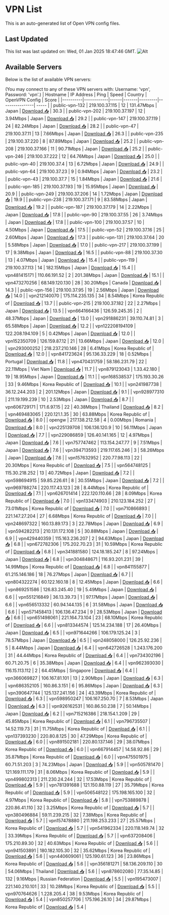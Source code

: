 # VPN List

This is an auto-generated list of Open VPN config files.

## Last Updated

This list was last updated on: Wed, 01 Jan 2025 18:47:46 GMT.
![Alt](https://repobeats.axiom.co/api/embed/186b98318ef1479477931607c1ad7d823f12451f.svg "Repobeats analytics image")

## Available Servers

Below is the list of available VPN servers:

(You may connect to any of these VPN servers with: Username: 'vpn', Password: 'vpn'.)
| Hostname | IP Address | Ping | Speed | Country | OpenVPN Config | Score |
|----------|------------|------|-------|---------|----------------| ----- |
| public-vpn-132 | 219.100.37.115 | 12 | 131.47Mbps | Japan | [Download 📥](./configs/server_0_JP.ovpn) | 30.3 |
| public-vpn-202 | 219.100.37.197 | 12 | 3.94Mbps | Japan | [Download 📥](./configs/server_1_JP.ovpn) | 29.2 |
| public-vpn-147 | 219.100.37.119 | 24 | 82.24Mbps | Japan | [Download 📥](./configs/server_2_JP.ovpn) | 28.2 |
| public-vpn-47 | 219.100.37.11 | 13 | 7.66Mbps | Japan | [Download 📥](./configs/server_3_JP.ovpn) | 26.3 |
| public-vpn-235 | 219.100.37.220 | 8 | 87.89Mbps | Japan | [Download 📥](./configs/server_4_JP.ovpn) | 25.2 |
| public-vpn-208 | 219.100.37.166 | 11 | 90.71Mbps | Japan | [Download 📥](./configs/server_5_JP.ovpn) | 25.2 |
| public-vpn-246 | 219.100.37.222 | 12 | 64.76Mbps | Japan | [Download 📥](./configs/server_6_JP.ovpn) | 25.0 |
| public-vpn-40 | 219.100.37.4 | 13 | 6.72Mbps | Japan | [Download 📥](./configs/server_7_JP.ovpn) | 24.9 |
| public-vpn-64 | 219.100.37.23 | 9 | 0.94Mbps | Japan | [Download 📥](./configs/server_8_JP.ovpn) | 23.2 |
| public-vpn-43 | 219.100.37.7 | 15 | 1.84Mbps | Japan | [Download 📥](./configs/server_9_JP.ovpn) | 21.6 |
| public-vpn-185 | 219.100.37.193 | 19 | 15.95Mbps | Japan | [Download 📥](./configs/server_10_JP.ovpn) | 20.9 |
| public-vpn-249 | 219.100.37.206 | 14 | 1.72Mbps | Japan | [Download 📥](./configs/server_11_JP.ovpn) | 19.9 |
| public-vpn-238 | 219.100.37.171 | 9 | 83.58Mbps | Japan | [Download 📥](./configs/server_12_JP.ovpn) | 19.2 |
| public-vpn-187 | 219.100.37.179 | 14 | 2.22Mbps | Japan | [Download 📥](./configs/server_13_JP.ovpn) | 17.8 |
| public-vpn-90 | 219.100.37.55 | 26 | 3.74Mbps | Japan | [Download 📥](./configs/server_14_JP.ovpn) | 17.8 |
| public-vpn-100 | 219.100.37.57 | 10 | 4.50Mbps | Japan | [Download 📥](./configs/server_15_JP.ovpn) | 17.5 |
| public-vpn-52 | 219.100.37.16 | 25 | 2.60Mbps | Japan | [Download 📥](./configs/server_16_JP.ovpn) | 17.3 |
| public-vpn-131 | 219.100.37.64 | 20 | 5.58Mbps | Japan | [Download 📥](./configs/server_17_JP.ovpn) | 17.0 |
| public-vpn-217 | 219.100.37.199 | 17 | 9.38Mbps | Japan | [Download 📥](./configs/server_18_JP.ovpn) | 16.5 |
| public-vpn-88 | 219.100.37.30 | 13 | 4.07Mbps | Japan | [Download 📥](./configs/server_19_JP.ovpn) | 15.4 |
| public-vpn-119 | 219.100.37.113 | 14 | 182.15Mbps | Japan | [Download 📥](./configs/server_20_JP.ovpn) | 15.4 |
| vpn481415171 | 110.66.191.52 | 2 | 201.38Mbps | Japan | [Download 📥](./configs/server_21_JP.ovpn) | 15.1 |
| vpn473270256 | 68.149.120.130 | 28 | 30.20Mbps | Canada | [Download 📥](./configs/server_22_CA.ovpn) | 14.3 |
| public-vpn-156 | 219.100.37.95 | 19 | 2.56Mbps | Japan | [Download 📥](./configs/server_23_JP.ovpn) | 14.0 |
| vpn212140070 | 175.114.235.135 | 34 | 8.54Mbps | Korea Republic of | [Download 📥](./configs/server_24_KR.ovpn) | 13.7 |
| public-vpn-215 | 219.100.37.182 | 22 | 2.27Mbps | Japan | [Download 📥](./configs/server_25_JP.ovpn) | 13.5 |
| vpn664166436 | 126.59.245.35 | 2 | 48.37Mbps | Japan | [Download 📥](./configs/server_26_JP.ovpn) | 13.0 |
| vpn291886231 | 39.110.74.81 | 3 | 65.58Mbps | Japan | [Download 📥](./configs/server_27_JP.ovpn) | 12.2 |
| vpn122208194109 | 122.208.194.109 | 5 | 0.42Mbps | Japan | [Download 📥](./configs/server_28_JP.ovpn) | 12.0 |
| vpn152350709 | 126.159.87.12 | 21 | 13.66Mbps | Japan | [Download 📥](./configs/server_29_JP.ovpn) | 12.0 |
| vpn293000252 | 218.237.210.146 | 28 | 6.41Mbps | Korea Republic of | [Download 📥](./configs/server_30_KR.ovpn) | 12.0 |
| vpn841723624 | 95.136.33.229 | 18 | 0.52Mbps | Portugal | [Download 📥](./configs/server_31_PT.ovpn) | 11.8 |
| vpn470431759 | 58.186.231.79 | 22 | 22.11Mbps | Viet Nam | [Download 📥](./configs/server_32_VN.ovpn) | 11.7 |
| vpn879123043 | 1.33.42.180 | 19 | 18.95Mbps | Japan | [Download 📥](./configs/server_33_JP.ovpn) | 11.1 |
| vpn168538537 | 175.193.30.26 | 33 | 9.46Mbps | Korea Republic of | [Download 📥](./configs/server_34_KR.ovpn) | 10.1 |
| vpn241987738 | 36.12.244.203 | 2 | 201.12Mbps | Japan | [Download 📥](./configs/server_35_JP.ovpn) | 9.1 |
| vpn928977310 | 211.19.199.239 | 10 | 2.53Mbps | Japan | [Download 📥](./configs/server_36_JP.ovpn) | 8.7 |
| vpn606729171 | 171.6.97.15 | 22 | 40.38Mbps | Thailand | [Download 📥](./configs/server_37_TH.ovpn) | 8.2 |
| vpn469483065 | 220.121.1.35 | 30 | 63.88Mbps | Korea Republic of | [Download 📥](./configs/server_38_KR.ovpn) | 8.0 |
| opengw | 217.138.212.58 | 4 | 0.00Mbps | Romania | [Download 📥](./configs/server_39_RO.ovpn) | 8.0 |
| vpn225139708 | 106.136.120.9 | 10 | 56.11Mbps | Japan | [Download 📥](./configs/server_40_JP.ovpn) | 7.7 |
| vpn229086859 | 126.40.141.165 | 12 | 4.97Mbps | Japan | [Download 📥](./configs/server_41_JP.ovpn) | 7.6 |
| vpn757747462 | 113.154.247.77 | 9 | 7.51Mbps | Japan | [Download 📥](./configs/server_42_JP.ovpn) | 7.6 |
| vpn394713593 | 219.117.65.246 | 3 | 58.26Mbps | Japan | [Download 📥](./configs/server_43_JP.ovpn) | 7.6 |
| vpn157632952 | 220.77.98.113 | 22 | 20.30Mbps | Korea Republic of | [Download 📥](./configs/server_44_KR.ovpn) | 7.5 |
| vpn564748125 | 115.30.218.252 | 13 | 40.72Mbps | Japan | [Download 📥](./configs/server_45_JP.ovpn) | 7.2 |
| vpn598694915 | 59.85.226.61 | 8 | 30.55Mbps | Japan | [Download 📥](./configs/server_46_JP.ovpn) | 7.2 |
| vpn969788274 | 220.117.43.123 | 28 | 8.44Mbps | Korea Republic of | [Download 📥](./configs/server_47_KR.ovpn) | 7.1 |
| vpn626701414 | 222.120.110.66 | 28 | 8.09Mbps | Korea Republic of | [Download 📥](./configs/server_48_KR.ovpn) | 7.0 |
| vpn133474903 | 210.123.184.252 | 27 | 73.01Mbps | Korea Republic of | [Download 📥](./configs/server_49_KR.ovpn) | 7.0 |
| vpn710866893 | 221.147.27.204 | 27 | 6.68Mbps | Korea Republic of | [Download 📥](./configs/server_50_KR.ovpn) | 7.0 |
| vpn248697322 | 160.13.89.173 | 3 | 22.78Mbps | Japan | [Download 📥](./configs/server_51_JP.ovpn) | 6.9 |
| vpn594282213 | 210.131.172.108 | 5 | 30.88Mbps | Japan | [Download 📥](./configs/server_52_JP.ovpn) | 6.9 |
| vpn429440359 | 115.163.236.207 | 2 | 94.63Mbps | Japan | [Download 📥](./configs/server_53_JP.ovpn) | 6.8 |
| vpn672782306 | 175.202.70.23 | 31 | 10.59Mbps | Korea Republic of | [Download 📥](./configs/server_54_KR.ovpn) | 6.8 |
| vpn341881580 | 124.18.185.247 | 8 | 97.24Mbps | Japan | [Download 📥](./configs/server_55_JP.ovpn) | 6.8 |
| vpn304848671 | 116.93.201.231 | 39 | 14.99Mbps | Korea Republic of | [Download 📥](./configs/server_56_KR.ovpn) | 6.8 |
| vpn841155877 | 61.215.146.186 | 18 | 76.27Mbps | Japan | [Download 📥](./configs/server_57_JP.ovpn) | 6.7 |
| vpn804322274 | 60.122.160.18 | 8 | 12.45Mbps | Japan | [Download 📥](./configs/server_58_JP.ovpn) | 6.6 |
| vpn869251586 | 126.83.245.40 | 19 | 5.49Mbps | Japan | [Download 📥](./configs/server_59_JP.ovpn) | 6.6 |
| vpn551216849 | 36.13.39.73 | 1 | 97.17Mbps | Japan | [Download 📥](./configs/server_60_JP.ovpn) | 6.6 |
| vpn656513332 | 60.94.144.135 | 6 | 31.58Mbps | Japan | [Download 📥](./configs/server_61_JP.ovpn) | 6.6 |
| vpn571458413 | 106.136.47.234 | 9 | 28.53Mbps | Japan | [Download 📥](./configs/server_62_JP.ovpn) | 6.6 |
| vpn651498061 | 221.164.73.104 | 23 | 68.10Mbps | Korea Republic of | [Download 📥](./configs/server_63_KR.ovpn) | 6.6 |
| vpn813344574 | 125.14.234.188 | 17 | 26.40Mbps | Japan | [Download 📥](./configs/server_64_JP.ovpn) | 6.5 |
| vpn971644266 | 106.179.125.24 | 3 | 78.57Mbps | Japan | [Download 📥](./configs/server_65_JP.ovpn) | 6.5 |
| vpn248058000 | 126.25.92.236 | 5 | 8.44Mbps | Japan | [Download 📥](./configs/server_66_JP.ovpn) | 6.4 |
| vpn642726528 | 1.243.176.200 | 31 | 44.44Mbps | Korea Republic of | [Download 📥](./configs/server_67_KR.ovpn) | 6.4 |
| vpn734302196 | 60.71.20.75 | 6 | 35.38Mbps | Japan | [Download 📥](./configs/server_68_JP.ovpn) | 6.4 |
| vpn962393030 | 116.15.113.112 | 2 | 64.45Mbps | Singapore | [Download 📥](./configs/server_69_SG.ovpn) | 6.4 |
| vpn366069827 | 106.167.81.101 | 13 | 2.90Mbps | Japan | [Download 📥](./configs/server_70_JP.ovpn) | 6.3 |
| vpn686352105 | 160.86.3.151 | 6 | 95.86Mbps | Japan | [Download 📥](./configs/server_71_JP.ovpn) | 6.3 |
| vpn390647744 | 125.137.241.156 | 24 | 43.39Mbps | Korea Republic of | [Download 📥](./configs/server_72_KR.ovpn) | 6.3 |
| vpn598950247 | 106.167.250.70 | 7 | 8.53Mbps | Japan | [Download 📥](./configs/server_73_JP.ovpn) | 6.3 |
| vpn926162531 | 160.86.50.238 | 7 | 50.14Mbps | Japan | [Download 📥](./configs/server_74_JP.ovpn) | 6.2 |
| vpn715216386 | 218.154.1.209 | 29 | 45.85Mbps | Korea Republic of | [Download 📥](./configs/server_75_KR.ovpn) | 6.1 |
| vpn796735507 | 14.52.119.73 | 31 | 11.75Mbps | Korea Republic of | [Download 📥](./configs/server_76_KR.ovpn) | 6.1 |
| vpn137393230 | 220.80.8.125 | 30 | 47.29Mbps | Korea Republic of | [Download 📥](./configs/server_77_KR.ovpn) | 6.0 |
| vpn891502181 | 220.80.137.146 | 29 | 38.07Mbps | Korea Republic of | [Download 📥](./configs/server_78_KR.ovpn) | 6.0 |
| vpn667914457 | 14.58.92.86 | 29 | 35.87Mbps | Korea Republic of | [Download 📥](./configs/server_79_KR.ovpn) | 6.0 |
| vpn475501975 | 60.71.51.203 | 3 | 74.23Mbps | Japan | [Download 📥](./configs/server_80_JP.ovpn) | 5.9 |
| vpn505781470 | 121.169.111.179 | 31 | 8.06Mbps | Korea Republic of | [Download 📥](./configs/server_81_KR.ovpn) | 5.9 |
| vpn499802313 | 211.230.24.244 | 32 | 17.53Mbps | Korea Republic of | [Download 📥](./configs/server_82_KR.ovpn) | 5.9 |
| vpn781391688 | 121.150.88.119 | 27 | 35.79Mbps | Korea Republic of | [Download 📥](./configs/server_83_KR.ovpn) | 5.9 |
| vpn506548122 | 175.198.165.100 | 32 | 4.97Mbps | Korea Republic of | [Download 📥](./configs/server_84_KR.ovpn) | 5.8 |
| vpn753889878 | 220.86.41.110 | 32 | 3.25Mbps | Korea Republic of | [Download 📥](./configs/server_85_KR.ovpn) | 5.7 |
| vpn380496884 | 59.11.239.215 | 32 | 7.38Mbps | Korea Republic of | [Download 📥](./configs/server_86_KR.ovpn) | 5.7 |
| vpn157478880 | 211.198.253.233 | 27 | 25.57Mbps | Korea Republic of | [Download 📥](./configs/server_87_KR.ovpn) | 5.7 |
| vpn541962334 | 220.118.149.74 | 32 | 33.39Mbps | Korea Republic of | [Download 📥](./configs/server_88_KR.ovpn) | 5.7 |
| vpn637208406 | 175.210.89.30 | 32 | 40.63Mbps | Korea Republic of | [Download 📥](./configs/server_89_KR.ovpn) | 5.6 |
| vpn941503891 | 180.182.105.30 | 32 | 35.62Mbps | Korea Republic of | [Download 📥](./configs/server_90_KR.ovpn) | 5.6 |
| vpn440609061 | 125.190.61.123 | 36 | 23.86Mbps | Korea Republic of | [Download 📥](./configs/server_91_KR.ovpn) | 5.6 |
| vpn356181271 | 58.136.209.110 | 30 | 54.06Mbps | Thailand | [Download 📥](./configs/server_92_TH.ovpn) | 5.6 |
| vpn878602080 | 77.35.14.85 | 132 | 9.16Mbps | Russian Federation | [Download 📥](./configs/server_93_RU.ovpn) | 5.5 |
| vpn195473007 | 221.140.210.101 | 33 | 10.28Mbps | Korea Republic of | [Download 📥](./configs/server_94_KR.ovpn) | 5.5 |
| vpn970764626 | 1.228.205.4 | 38 | 9.53Mbps | Korea Republic of | [Download 📥](./configs/server_95_KR.ovpn) | 5.4 |
| vpn850257706 | 175.196.26.10 | 34 | 29.87Mbps | Korea Republic of | [Download 📥](./configs/server_96_KR.ovpn) | 5.4 |
